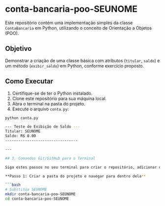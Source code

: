 # conta-bancaria-poo-SEUNOME

Este repositório contém uma implementação simples da classe `ContaBancaria` em Python, utilizando o conceito de Orientação a Objetos (POO).

## Objetivo

Demonstrar a criação de uma classe básica com atributos (`titular`, `saldo`) e um método (`exibir_saldo`) em Python, conforme exercício proposto.

## Como Executar

1. Certifique-se de ter o Python instalado.
2. Clone este repositório para sua máquina local.
3. Abra o terminal na pasta do projeto.
4. Execute o arquivo `conta.py`:

```bash
python conta.py

--- Teste de Exibição de Saldo ---
Titular: SEUNOME
Saldo: R$ 0.00
---------------------------------

---

## 3. Comandos Git/GitHub para o Terminal

Siga estes passos no seu terminal para criar o repositório, adicionar os arquivos e enviá-los (push) para o GitHub. **Substitua `SEUNOME` e `URL-DO-SEU-REPOSITORIO` pelos valores corretos.**

**Passo 1: Criar a pasta do projeto e navegar para dentro dela**

```bash
# Substitua SEUNOME
mkdir conta-bancaria-poo-SEUNOME
cd conta-bancaria-poo-SEUNOME
